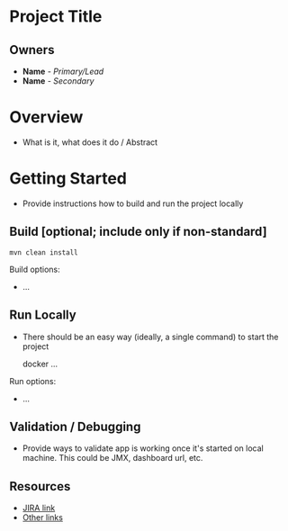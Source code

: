 # Project Title

## Owners
* **Name** - *Primary/Lead*
* **Name** - *Secondary*

# Overview

* What is it, what does it do / Abstract

# Getting Started

* Provide instructions how to build and run the project locally

## Build [optional; include only if non-standard]

    mvn clean install

Build options:
- ...

## Run Locally
* There should be an easy way (ideally, a single command) to start the project

    docker ...

Run options:
- ...

## Validation / Debugging
 * Provide ways to validate app is working once it's started on local machine. This could be JMX, dashboard url, etc.

## Resources
- [JIRA link](http://jira.amp)
- [Other links](...)

